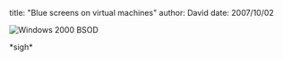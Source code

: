 
title: "Blue screens on virtual machines"
author: David
date: 2007/10/02

![Windows 2000 BSOD](http://www.mohundro.com/blog/content/binary/WindowsLiveWriter/Bluescreensonvirtualmachines_88F8/image.png)  

\*sigh\*
